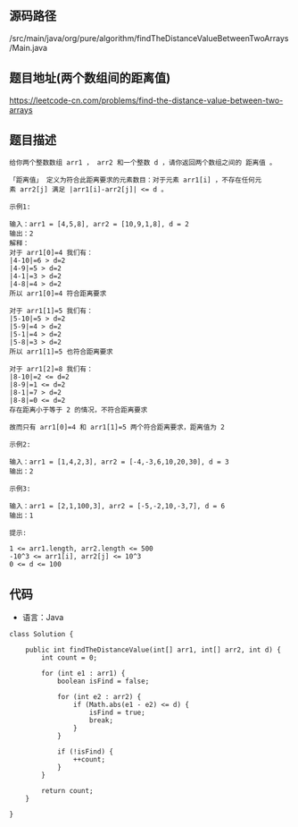 ## 源码路径

/src/main/java/org/pure/algorithm/findTheDistanceValueBetweenTwoArrays/Main.java

## 题目地址(两个数组间的距离值)

https://leetcode-cn.com/problems/find-the-distance-value-between-two-arrays

## 题目描述

```
给你两个整数数组 arr1 ， arr2 和一个整数 d ，请你返回两个数组之间的 距离值 。

「距离值」 定义为符合此距离要求的元素数目：对于元素 arr1[i] ，不存在任何元素 arr2[j] 满足 |arr1[i]-arr2[j]| <= d 。

示例1:

输入：arr1 = [4,5,8], arr2 = [10,9,1,8], d = 2
输出：2
解释：
对于 arr1[0]=4 我们有：
|4-10|=6 > d=2 
|4-9|=5 > d=2 
|4-1|=3 > d=2 
|4-8|=4 > d=2 
所以 arr1[0]=4 符合距离要求

对于 arr1[1]=5 我们有：
|5-10|=5 > d=2 
|5-9|=4 > d=2 
|5-1|=4 > d=2 
|5-8|=3 > d=2
所以 arr1[1]=5 也符合距离要求

对于 arr1[2]=8 我们有：
|8-10|=2 <= d=2
|8-9|=1 <= d=2
|8-1|=7 > d=2
|8-8|=0 <= d=2
存在距离小于等于 2 的情况，不符合距离要求 

故而只有 arr1[0]=4 和 arr1[1]=5 两个符合距离要求，距离值为 2

示例2:

输入：arr1 = [1,4,2,3], arr2 = [-4,-3,6,10,20,30], d = 3
输出：2

示例3:

输入：arr1 = [2,1,100,3], arr2 = [-5,-2,10,-3,7], d = 6
输出：1

提示:

1 <= arr1.length, arr2.length <= 500
-10^3 <= arr1[i], arr2[j] <= 10^3
0 <= d <= 100
```

## 代码

- 语言：Java

```
class Solution {

    public int findTheDistanceValue(int[] arr1, int[] arr2, int d) {
        int count = 0;

        for (int e1 : arr1) {
            boolean isFind = false;

            for (int e2 : arr2) {
                if (Math.abs(e1 - e2) <= d) {
                    isFind = true;
                    break;
                }
            }

            if (!isFind) {
                ++count;
            }
        }

        return count;
    }

}
```